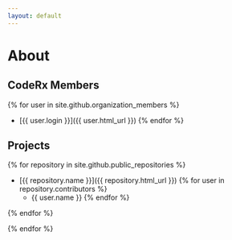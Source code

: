 ```yaml
---
layout: default
---
```

# About

## CodeRx Members
{% for user in site.github.organization_members %}
  * [{{ user.login }}]({{ user.html_url }})
{% endfor %}

## Projects
{% for repository in site.github.public_repositories %}
  * [{{ repository.name }}]({{ repository.html_url }})
  {% for user in repository.contributors %}
    * {{ user.name }}
  {% endfor %}

{% endfor %}


<script>
{% for repository in site.github.public_repositories %}
  * [{{ repository.name }}]({{ repository.html_url }})
  <script>
   console.log({{ repository }})
 </script>
{% endfor %}
 
</script>
